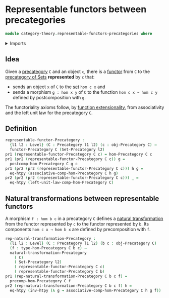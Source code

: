 # Representable functors between precategories

```agda
module category-theory.representable-functors-precategories where
```

<details><summary>Imports</summary>

```agda
open import category-theory.functors-precategories
open import category-theory.natural-transformations-precategories
open import category-theory.precategories

open import foundation.category-of-sets
open import foundation.dependent-pair-types
open import foundation.function-extensionality
open import foundation.homotopies
open import foundation.universe-levels
```

</details>

## Idea

Given a [precategory](category-theory.precategories.md) `C` and an object `c`,
there is a [functor](category-theory.functors-precategories.md) from `C` to the
[precategory of Sets](foundation.category-of-sets.md) **represented** by `c`
that:

- sends an object `x` of `C` to the [set](foundation-core.sets.md) `hom c x` and
- sends a morphism `g : hom x y` of `C` to the function `hom c x → hom c y`
  defined by postcomposition with `g`.

The functoriality axioms follow, by
[function extensionality](foundation.function-extensionality.md), from
associativity and the left unit law for the precategory `C`.

## Definition

```agda
representable-functor-Precategory :
  {l1 l2 : Level} (C : Precategory l1 l2) (c : obj-Precategory C) →
  functor-Precategory C (Set-Precategory l2)
pr1 (representable-functor-Precategory C c) = hom-Precategory C c
pr1 (pr2 (representable-functor-Precategory C c)) g =
  postcomp-hom-Precategory C g c
pr1 (pr2 (pr2 (representable-functor-Precategory C c))) h g =
  eq-htpy (associative-comp-hom-Precategory C h g)
pr2 (pr2 (pr2 (representable-functor-Precategory C c))) _ =
  eq-htpy (left-unit-law-comp-hom-Precategory C)
```

## Natural transformations between representable functors

A morphism `f : hom b c` in a precategory `C` defines a
[natural transformation](category-theory.natural-transformations-precategories.md)
from the functor represented by `c` to the functor represented by `b`. Its
components `hom c x → hom b x` are defined by precomposition with `f`.

```agda
rep-natural-transformation-Precategory :
  {l1 l2 : Level} (C : Precategory l1 l2) (b c : obj-Precategory C)
  (f : type-hom-Precategory C b c) →
  natural-transformation-Precategory
    ( C)
    ( Set-Precategory l2)
    ( representable-functor-Precategory C c)
    ( representable-functor-Precategory C b)
pr1 (rep-natural-transformation-Precategory C b c f) =
  precomp-hom-Precategory C f
pr2 (rep-natural-transformation-Precategory C b c f) h =
  eq-htpy (inv-htpy (λ g → associative-comp-hom-Precategory C h g f))
```
